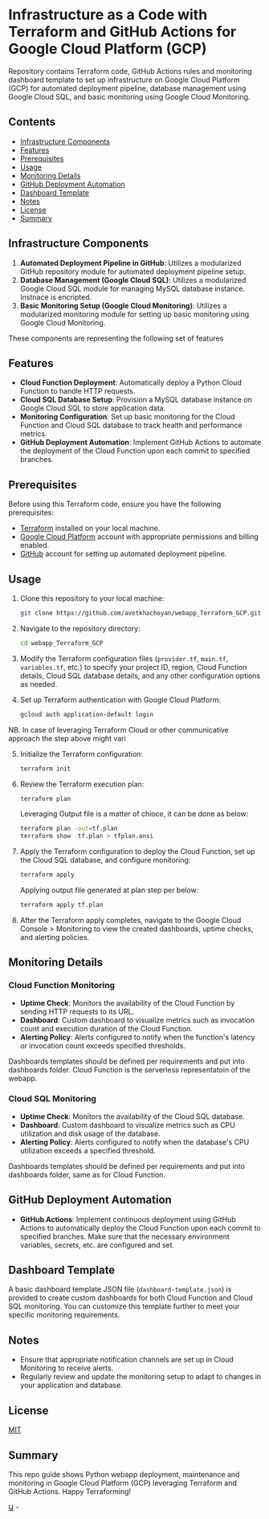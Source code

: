 # Infrastructure as a Code with Terraform and GitHub Actions for Google Cloud Platform (GCP)

Repository contains Terraform code, GitHub Actions rules and monitoring dashboard template to set up infrastructure on Google Cloud Platform (GCP) for automated deployment pipeline, database management using Google Cloud SQL, and basic monitoring using Google Cloud Monitoring.

## Contents

- [Infrastructure Components](#infrastructure-components)
- [Features](#features)
- [Prerequisites](#prerequisites)
- [Usage](#usage)
- [Monitoring Details](#monitoring-details)
- [GitHub Deployment Automation](#github-deployment-automation)
- [Dashboard Template](#dashboard-template)
- [Notes](#notes)
- [License](#license)
- [Summary](#summary)

## Infrastructure Components

1. **Automated Deployment Pipeline in GitHub**: Utilizes a modularized GitHub repository module for automated deployment pipeline setup.
2. **Database Management (Google Cloud SQL)**: Utilizes a modularized Google Cloud SQL module for managing MySQL database instance. Instnace is encripted.
3. **Basic Monitoring Setup (Google Cloud Monitoring)**: Utilizes a modularized monitoring module for setting up basic monitoring using Google Cloud Monitoring.

These components are representing the following set of features

## Features

- **Cloud Function Deployment**: Automatically deploy a Python Cloud Function to handle HTTP requests.
- **Cloud SQL Database Setup**: Provision a MySQL database instance on Google Cloud SQL to store application data.
- **Monitoring Configuration**: Set up basic monitoring for the Cloud Function and Cloud SQL database to track health and performance metrics.
- **GitHub Deployment Automation**: Implement GitHub Actions to automate the deployment of the Cloud Function upon each commit to specified branches.

## Prerequisites

Before using this Terraform code, ensure you have the following prerequisites:

- [Terraform](https://www.terraform.io/downloads.html) installed on your local machine.
- [Google Cloud Platform](https://cloud.google.com/) account with appropriate permissions and billing enabled.
- [GitHub](https://github.com/) account for setting up automated deployment pipeline.

## Usage

1. Clone this repository to your local machine:

    ```bash
    git clone https://github.com/avetkhachoyan/webapp_Terraform_GCP.git
    ```

2. Navigate to the repository directory:

    ```bash
    cd webapp_Terraform_GCP
    ```

3. Modify the Terraform configuration files (`provider.tf`, `main.tf`, `variables.tf`, etc.) to specify your project ID, region, Cloud Function details, Cloud SQL database details, and any other configuration options as needed.

4. Set up Terraform authentication with Google Cloud Platform:

    ```bash
    gcloud auth application-default login
    ```
NB. In case of leveraging Terraform Cloud or other communicative approach the step above might vari

5. Initialize the Terraform configuration:

    ```bash
    terraform init
    ```

6. Review the Terraform execution plan:

    ```bash
    terraform plan
    ```
    Leveraging Output file is a matter of chioce, it can be done as below:
    
    ```bash
    terraform plan -out=tf.plan
    terraform show  tf.plan > tfplan.ansi
    ```

7. Apply the Terraform configuration to deploy the Cloud Function, set up the Cloud SQL database, and configure monitoring:

    ```bash
    terraform apply
    ```
    
    Applying output file generated at plan step per below:

    ```bash
    terraform apply tf.plan
    ```

8. After the Terraform apply completes, navigate to the Google Cloud Console > Monitoring to view the created dashboards, uptime checks, and alerting policies.

## Monitoring Details

### Cloud Function Monitoring

- **Uptime Check**: Monitors the availability of the Cloud Function by sending HTTP requests to its URL.
- **Dashboard**: Custom dashboard to visualize metrics such as invocation count and execution duration of the Cloud Function.
- **Alerting Policy**: Alerts configured to notify when the function's latency or invocation count exceeds specified thresholds.

Dashboards templates should be defined per requirements and put into dashboards folder. Cloud Function is the serverless representatoin of the webapp.

### Cloud SQL Monitoring

- **Uptime Check**: Monitors the availability of the Cloud SQL database.
- **Dashboard**: Custom dashboard to visualize metrics such as CPU utilization and disk usage of the database.
- **Alerting Policy**: Alerts configured to notify when the database's CPU utilization exceeds a specified threshold.

Dashboards templates should be defined per requirements and put into dashboards folder, same as for Cloud Function.

## GitHub Deployment Automation

- **GitHub Actions**: Implement continuous deployment using GitHub Actions to automatically deploy the Cloud Function upon each commit to specified branches.
Make sure that the necessary environment variables, secrets, etc. are configured and set. 

## Dashboard Template

A basic dashboard template JSON file (`dashboard-template.json`) is provided to create custom dashboards for both Cloud Function and Cloud SQL monitoring. You can customize this template further to meet your specific monitoring requirements.

## Notes

- Ensure that appropriate notification channels are set up in Cloud Monitoring to receive alerts.
- Regularly review and update the monitoring setup to adapt to changes in your application and database.

## License
[MIT](https://mit-license.org/)

## Summary
This repo guide shows Python webapp deployment, maintenance and monitoring in Google Cloud Platform (GCP) leveraging Terraform and GitHub Actions.
Happy Terraforming!

[Ա](https://khachoyan.com) -
